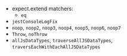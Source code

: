 - expect.extend matchers:
  - `eq`
- `jestConsoleLogFix`
- `noop`, `noop2`, `noop3`, `noop4`, `noop5`, `noop6`, `noop7`
- `Throw`, `noThrow`
- `allJsDataTypes`, `traverseAllJSDataTypes`, `traversEachWithEachAllJSDataTypes`
